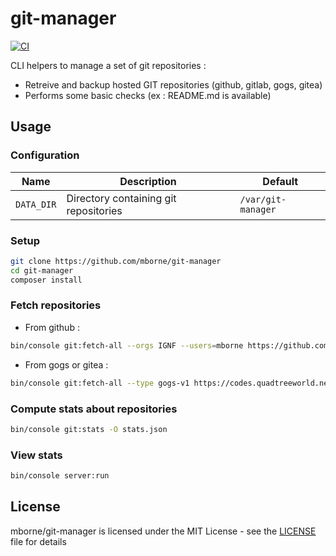# git-manager

[![CI](https://github.com/mborne/git-manager/actions/workflows/ci.yml/badge.svg)](https://github.com/mborne/git-manager/actions/workflows/ci.yml)

CLI helpers to manage a set of git repositories :

* Retreive and backup hosted GIT repositories (github, gitlab, gogs, gitea)
* Performs some basic checks (ex : README.md is available)

## Usage

### Configuration

| Name       | Description                           | Default            |
| ---------- | ------------------------------------- | ------------------ |
| `DATA_DIR` | Directory containing git repositories | `/var/git-manager` |

### Setup

```bash
git clone https://github.com/mborne/git-manager
cd git-manager
composer install
```

### Fetch repositories

* From github :

```bash
bin/console git:fetch-all --orgs IGNF --users=mborne https://github.com $GITHUB_TOKEN
```

* From gogs or gitea :

```bash
bin/console git:fetch-all --type gogs-v1 https://codes.quadtreeworld.net $GITEA_TOKEN
```


### Compute stats about repositories

```bash
bin/console git:stats -O stats.json
```

### View stats

```bash
bin/console server:run
```

## License

mborne/git-manager is licensed under the MIT License - see the [LICENSE](LICENSE) file for details
